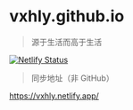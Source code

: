# vxhly.github.io

> 源于生活而高于生活

[![Netlify Status](https://api.netlify.com/api/v1/badges/2fe2aed6-f15c-40ea-bfb0-f8f2f03f9a7c/deploy-status)](https://app.netlify.com/sites/vxhly/deploys)

> 同步地址（非 GitHub）

https://vxhly.netlify.app/